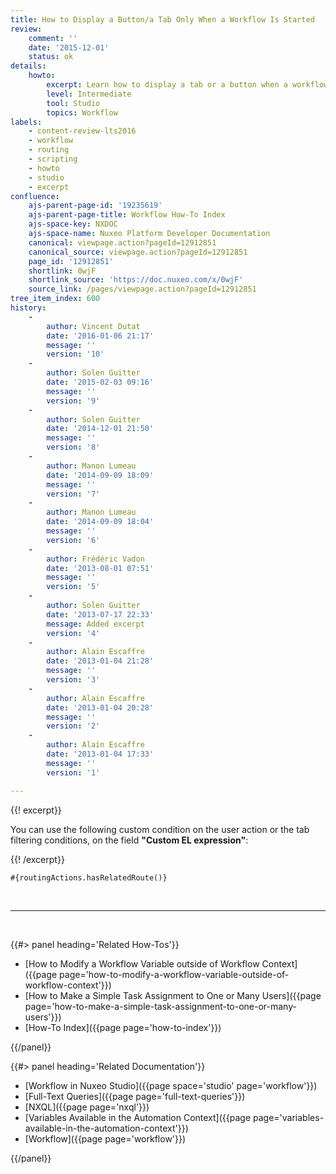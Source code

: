 ```yaml
---
title: How to Display a Button/a Tab Only When a Workflow Is Started
review:
    comment: ''
    date: '2015-12-01'
    status: ok
details:
    howto:
        excerpt: Learn how to display a tab or a button when a workflow is started.
        level: Intermediate
        tool: Studio
        topics: Workflow
labels:
    - content-review-lts2016
    - workflow
    - routing
    - scripting
    - howto
    - studio
    - excerpt
confluence:
    ajs-parent-page-id: '19235619'
    ajs-parent-page-title: Workflow How-To Index
    ajs-space-key: NXDOC
    ajs-space-name: Nuxeo Platform Developer Documentation
    canonical: viewpage.action?pageId=12912851
    canonical_source: viewpage.action?pageId=12912851
    page_id: '12912851'
    shortlink: 0wjF
    shortlink_source: 'https://doc.nuxeo.com/x/0wjF'
    source_link: /pages/viewpage.action?pageId=12912851
tree_item_index: 600
history:
    -
        author: Vincent Dutat
        date: '2016-01-06 21:17'
        message: ''
        version: '10'
    -
        author: Solen Guitter
        date: '2015-02-03 09:16'
        message: ''
        version: '9'
    -
        author: Solen Guitter
        date: '2014-12-01 21:50'
        message: ''
        version: '8'
    -
        author: Manon Lumeau
        date: '2014-09-09 18:09'
        message: ''
        version: '7'
    -
        author: Manon Lumeau
        date: '2014-09-09 18:04'
        message: ''
        version: '6'
    -
        author: Frédéric Vadon
        date: '2013-08-01 07:51'
        message: ''
        version: '5'
    -
        author: Solen Guitter
        date: '2013-07-17 22:33'
        message: Added excerpt
        version: '4'
    -
        author: Alain Escaffre
        date: '2013-01-04 21:28'
        message: ''
        version: '3'
    -
        author: Alain Escaffre
        date: '2013-01-04 20:28'
        message: ''
        version: '2'
    -
        author: Alain Escaffre
        date: '2013-01-04 17:33'
        message: ''
        version: '1'

---
```

{{! excerpt}}

You can use the following custom condition on the user action or the tab filtering conditions, on the field&nbsp;**"Custom EL expression"**:

{{! /excerpt}}

```
#{routingActions.hasRelatedRoute()}
```

&nbsp;

* * *

&nbsp;

<div class="row" data-equalizer data-equalize-on="medium"><div class="column medium-6">{{#> panel heading='Related How-Tos'}}

- [How to Modify a Workflow Variable outside of Workflow Context]({{page page='how-to-modify-a-workflow-variable-outside-of-workflow-context'}})
- [How to Make a Simple Task Assignment to One or Many Users]({{page page='how-to-make-a-simple-task-assignment-to-one-or-many-users'}})
- [How-To Index]({{page page='how-to-index'}})

{{/panel}}</div><div class="column medium-6">{{#> panel heading='Related Documentation'}}

- [Workflow in Nuxeo Studio]({{page space='studio' page='workflow'}})
- [Full-Text Queries]({{page page='full-text-queries'}})
- [NXQL]({{page page='nxql'}})
- [Variables Available in the Automation Context]({{page page='variables-available-in-the-automation-context'}})
- [Workflow]({{page page='workflow'}})

{{/panel}}</div></div>
